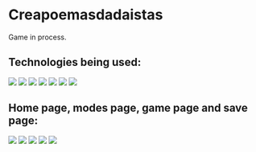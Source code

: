 # Creapoemasdadaistas

Game in process.

## Technologies being used:

<img src="https://img.shields.io/badge/HTML5-E34F26?style=for-the-badge&logo=html5&logoColor=white" />  <img src="https://img.shields.io/badge/CSS3-1572B6?style=for-the-badge&logo=css3&logoColor=white" />  <img src="https://img.shields.io/badge/React-20232A?style=for-the-badge&logo=react&logoColor=61DAFB" />  <img src="https://img.shields.io/badge/Next-20232A?style=for-the-badge&logo=next.js&logoColor=white" />  <img src="https://img.shields.io/badge/Use--color--theme-0081CB?style=for-the-badge&logo=material-ui&logoColor=white" />  <img src="https://img.shields.io/badge/Node.js-339933?style=for-the-badge&logo=nodedotjs&logoColor=white" />  <img src="https://img.shields.io/badge/MongoDB-47A248?style=for-the-badge&logo=MongoDB&logoColor=white" />

## Home page, modes page, game page and save page:

<img src="https://res.cloudinary.com/djqqjhsaq/image/upload/v1642716972/HomePage_-_views_tv55iu.png" />

<img src="https://res.cloudinary.com/djqqjhsaq/image/upload/v1642716974/HomePage_Yellow_-_views_vivcwl.png" />

<img src="https://res.cloudinary.com/djqqjhsaq/image/upload/v1642716974/ModesPage_-_views_n4ztkf.png" />

<img src="https://res.cloudinary.com/djqqjhsaq/image/upload/v1642716967/GamePage_-_views_fy97mp.png" />

<img src="https://res.cloudinary.com/djqqjhsaq/image/upload/v1642716967/SavePoem_-_views_fcudy3.png" />

